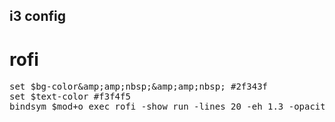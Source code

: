 ## i3 config

# rofi

<pre>
set $bg-color&amp;amp;amp;nbsp;&amp;amp;amp;nbsp; #2f343f
set $text-color #f3f4f5
bindsym $mod+o exec rofi -show run -lines 20 -eh 1.3 -opacity "90" -bw 0 -bc "$bg-color" -bg "$bg-color" -fg "$text-color" -hlbg "$text-color" -hlfg "$bg-color" -font "System San Francisco Display 10"
</pre>